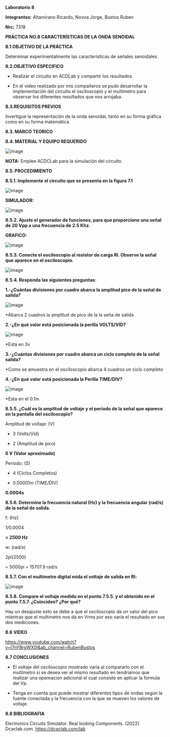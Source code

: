 **Laboratorio 8**

**Integrantes:** Altamirano Ricardo, Novoa Jorge, Bustos Ruben

**Nrc:** 7318

**PRÁCTICA NO.8 CARACTERÍSTICAS DE LA ONDA SENOIDAL**

**8.1.OBJETIVO DE LA PRÁCTICA**

Determinar experimentalmente las características de señales senoidales.

**8.2.OBJETIVO ESPECIFICO**

* Realizar el circuito en ACDLab y compartir los resultados.

* En el video realizado por mis compañeros se pudo desarrollar la implementación del circuito el osciloscopio y el multímetro para observar los diferentes resultados que nos arrojaba.

**8.3.REQUISITOS PREVIOS**

Invertigue la representación de la onda senoidal, tanto en su forma gráfica como en su forma matemática.

**8.3. MARCO TEORICO**

**8.4. MATERIAL Y EQUIPO REQUERIDO**

![image](https://user-images.githubusercontent.com/105680588/186003644-d0c69532-9e80-458f-95b0-f2ee30358a0c.png)

**NOTA:** Emplee ACDCLab para la simulación del circuito.

**8.5. PROCEDIMIENTO**

**8.5.1. Implemente el circuito que se presenta en la figura 7.1**

![image](https://user-images.githubusercontent.com/105680588/186004093-2013e1df-78e4-43e3-a71a-16474865e212.png)

**SIMULADOR:**

![image](https://user-images.githubusercontent.com/105680588/186038246-33d821de-4a07-45f3-90dd-097d89f3a677.png)

**8.5.2. Ajuste el generador de funciones, para que proporcione una señal de 20 Vpp a una frecuencia de 2.5 Khz.**

**GRAFICO:**

![image](https://user-images.githubusercontent.com/105680588/186026771-0ea820d2-ff25-478c-9a84-5b6f2c82c7f3.png)

**8.5.3. Conecte el osciloscopio al resistor de carga Rl. Observe la señal que aparece en el osciloscopio.**

![image](https://user-images.githubusercontent.com/105680588/186038197-1d2ead6b-bc08-45de-a6d3-eede7fcf13de.png)

**8.5.4. Responda las siguientes preguntas:**

**1.-¿Cuántas divisiones por cuadro abarca la amplitud pico de la señal de salida?**

![image](https://user-images.githubusercontent.com/105680588/186037948-74748b1b-425f-447e-aa9d-648a31860227.png)

*Abarca 2 cuadros la amplitud de pico de la la seña de salida

**2.-¿En qué valor está posicionada la perilla VOLTS/VID?**

![image](https://user-images.githubusercontent.com/105680588/186037794-aeca074d-2524-43c1-bc62-76e949025188.png)

*Esta en 3v

**3.-¿Cuántas divisiones por cuadro abarca un ciclo completo de la señal salida?**

*Como se amuestra en el osciloscopio abarca 4 cuadros un ciclo completo

**4.-¿En qué valor está posicionada la Perilla TIME/DIV?**

![image](https://user-images.githubusercontent.com/105680588/186030584-b13cb7a2-8098-418a-99d6-93571cbd8d39.png)

*Esta en el 0.1m

**8.5.5. ¿Cuál es la amplitud de voltaje y el periodo de la señal que aparece en la pantalla del osciloscopio?**

Amplitud de voltaje: (V)

* 3 (Volts/Vid)

* 2 (Amplitud de pico)

**6 V (Valor aproximado)**

Periodo: (S)

* 4 (Ciclos Completos)

* 0.00001m (TIME/DIV)

**0.0004s**

**8.5.6. Determine la frecuencia natural (Hz) y la frecuencia angular (rad/s) de la señal de salida.**

f: (Hz)

1/0.0004

**= 2500 Hz**

w: (rad/s)

2pi(2500)

= 5000pi = 15707.9 rad/s

**8.5.7. Con el multímetro digital mida el voltaje de salida en Rl:**

![image](https://user-images.githubusercontent.com/105680588/186038084-66beef34-ed21-486c-8378-e2b48d9a1ab0.png)

**8.5.8. Compare el voltaje medido en el punto 7.5.5. y el obtenido en el punto 7.5.7. ¿Coinciden? ¿Por qué?**

Hay un desajuste esto se debe a que el osciloscopio da un valor del pico mientras que el multimetro nos da en Vrms por eso varia el resultado en sus dos mediciones.

**8.6 VIDEO**

https://www.youtube.com/watch?v=l7nYBrgWX0I&ab_channel=RubenBustos

**8.7 CONCLUSIONES**

* El voltaje del osciloscopio mostrado varia al compararlo con el multímetro si se desea ver el mismo resultado en tendriamos que realizar una opereacion adicional el cual consiste en aplicar la formula del Vp.

* Tenga en cuenta que puede mostrar diferentes tipos de ondas según la fuente conectada y la frecuencia con la que se mueven los valores de voltaje.

**8.8 BIBLIOGRAFIA**

Electronics Circuits Simulator. Real looking Components. (2022). Dcaclab.com. https://dcaclab.com/lab

‌




